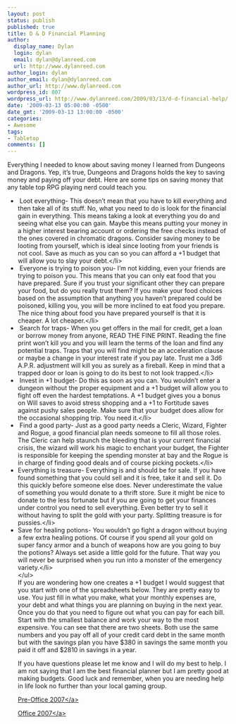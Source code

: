 ```yaml
---
layout: post
status: publish
published: true
title: D & D Financial Planning
author:
  display_name: Dylan
  login: dylan
  email: dylan@dylanreed.com
  url: http://www.dylanreed.com
author_login: dylan
author_email: dylan@dylanreed.com
author_url: http://www.dylanreed.com
wordpress_id: 807
wordpress_url: http://www.dylanreed.com/2009/03/13/d-d-financial-help/
date: '2009-03-13 05:00:00 -0500'
date_gmt: '2009-03-13 13:00:00 -0500'
categories:
- Awesome
tags:
- Tabletop
comments: []
---
```

<p>Everything I needed to know about saving money I learned from Dungeons and Dragons. Yep, it&rsquo;s true, Dungeons and Dragons holds the key to saving money and paying off your debt. Here are some tips on saving money that any table top RPG playing nerd could teach you.</p>
<ul>
<li>&nbsp;Loot everything- This doesn&rsquo;t mean that you have to kill everything and then take all of its stuff. No, what you need to do is look for the financial gain in everything. This means taking a look at everything you do and seeing what else you can gain. Maybe this means putting your money in a higher interest bearing account or ordering the free checks instead of the ones covered in chromatic dragons. Consider saving money to be looting from yourself, which is ideal since looting from your friends is not cool. Save as much as you can so you can afford a +1 budget that will allow you to slay your debt.<&#47;li>
<li>&nbsp;Everyone is trying to poison you- I&rsquo;m not kidding, even your friends are trying to poison you. This means that you can only eat food that you have prepared. Sure if you trust your significant other they can prepare your food, but do you really trust them? If you make your food choices based on the assumption that anything you haven&rsquo;t prepared could be poisoned, killing you, you will be more inclined to eat food you prepare. The nice thing about food you have prepared yourself is that it is cheaper. A lot cheaper.<&#47;li>
<li>&nbsp;Search for traps- When you get offers in the mail for credit, get a loan or borrow money from anyone, READ THE FINE PRINT. Reading the fine print won&rsquo;t kill you and you will learn the terms of the loan and find any potential traps. Traps that you will find might be an acceleration clause or maybe a change in your interest rate if you pay late. Trust me a 3d6 A.P.R. adjustment will kill you as surely as a fireball. Keep in mind that a trapped door or loan is going to do its best to not look trapped.<&#47;li>
<li>&nbsp;Invest in +1 budget- Do this as soon as you can. You wouldn&rsquo;t enter a dungeon without the proper equipment and a +1 budget will allow you to fight off even the hardest temptations. A +1 budget gives you a bonus on Will saves to avoid stress shopping and a +1 to Fortitude saves against pushy sales people. Make sure that your budget does allow for the occasional shopping trip. You need it.<&#47;li>
<li>&nbsp;Find a good party- Just as a good party needs a Cleric, Wizard, Fighter and Rogue, a good financial plan needs someone to fill all those roles. The Cleric can help staunch the bleeding that is your current financial crisis, the wizard will work his magic to enchant your budget, the Fighter is responsible for keeping the spending monster at bay and the Rogue is in charge of finding good deals and of course picking pockets.<&#47;li>
<li>Everything is treasure- Everything is and should be for sale. If you have found something that you could sell and it is free, take it and sell it. Do this quickly before someone else does. Never underestimate the value of something you would donate to a thrift store. Sure it might be nice to donate to the less fortunate but if you are going to get your finances under control you need to sell everything. Even better try to sell it without having to split the gold with your party. Splitting treasure is for pussies.<&#47;li>
<li>Save for healing potions- You wouldn&rsquo;t go fight a dragon without buying a few extra healing potions. Of course if you spend all your gold on super fancy armor and a bunch of weapons how are you going to buy the potions? Always set aside a little gold for the future. That way you will never be surprised when you run into a monster of the emergency variety.<&#47;li><br />
<&#47;ul><br />
If you are wondering how one creates a +1 budget I would suggest that you start with one of the spreadsheets below. They are pretty easy to use. You just fill in what you make, what your monthly expenses are, your debt and what things you are planning on buying in the next year. Once you do that you need to figure out what you can pay for each bill. Start with the smallest balance and work your way to the most expensive. You can see that there are two sheets. Both use the same numbers and you pay off all of your credit card debt in the same month but with the savings plan you have $380 in savings the same month you paid it off and $2810 in savings in a year.</p>
<p>If you have questions please let me know and I will do my best to help. I am not saying that I am the best financial planner but I am pretty good at making budgets. Good luck and remember, when you are needing help in life look no further than your local gaming group.</p>
<p><a href="http:&#47;&#47;www.dylanreed.com&#47;wp-content&#47;uploads&#47;2009&#47;03&#47;legendary-budget.xls">Pre-Office 2007<&#47;a></p>
<p><a href="http:&#47;&#47;www.dylanreed.com&#47;wp-content&#47;uploads&#47;2009&#47;03&#47;legendary-budget.xlsx">Office 2007<&#47;a></p>
